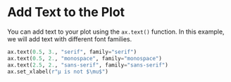 # Add Text to the Plot

You can add text to your plot using the `ax.text()` function. In this example, we will add text with different font families.

```python
ax.text(0.5, 3., "serif", family="serif")
ax.text(0.5, 2., "monospace", family="monospace")
ax.text(2.5, 2., "sans-serif", family="sans-serif")
ax.set_xlabel(r"µ is not $\mu$")
```
